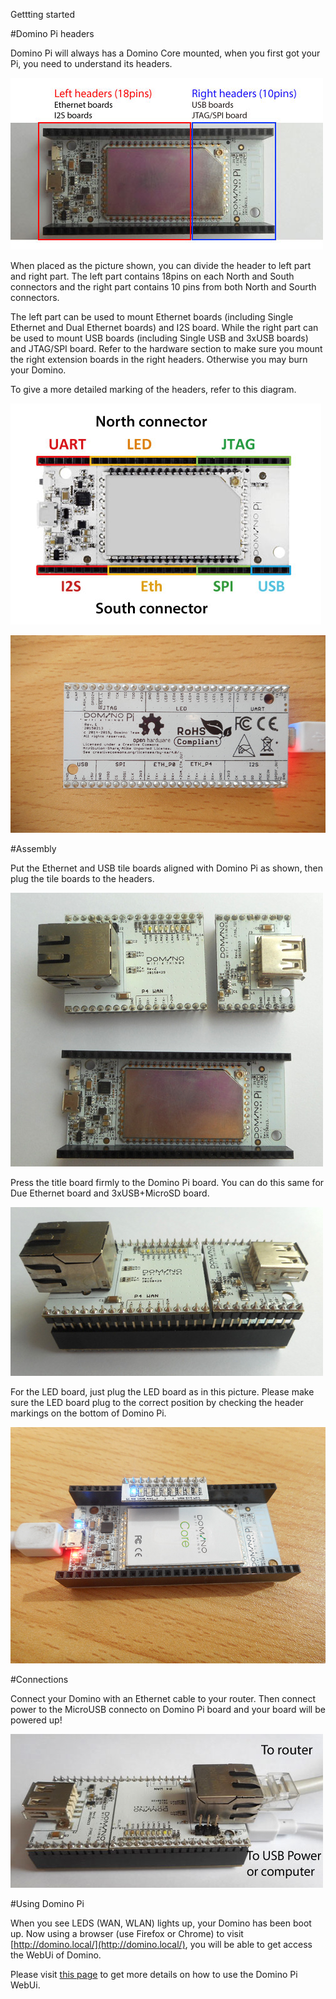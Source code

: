 Gettting started

#Domino Pi headers

Domino Pi will always has a Domino Core mounted, when you first got your Pi, you need to understand its headers.

![headers](src/pi-headers.jpg)

When placed as the picture shown, you can divide the header to left part and right part. The left part contains 18pins on each North and South connectors and the right part contains 10 pins from both North and Sourth connectors. 

The left part can be used to mount Ethernet boards (including Single Ethernet and Dual Ethernet boards) and I2S board. While the right part can be used to mount USB boards (including Single USB and 3xUSB boards) and JTAG/SPI board. Refer to the hardware section to make sure you mount the right extension boards in the right headers. Otherwise you may burn your Domino.

To give a more detailed marking of the headers, refer to this diagram.

![headers detailed](src/pi-headers1.jpg)

![Pi back](src/pi-back.jpg)

#Assembly

Put the Ethernet and USB tile boards aligned with Domino Pi as shown, then plug the tile boards to the headers. 

![Assembly](src/assembly.jpg)

Press the title board firmly to the Domino Pi board. You can do this same for Due Ethernet board and 3xUSB+MicroSD board.

![Assembly1](src/assembly1.jpg)



For the LED board, just plug the LED board as in this picture. Please make sure the LED board plug to the correct position by checking the header markings on the bottom of Domino Pi.

![LED](src/led.jpg)

#Connections

Connect your Domino with an Ethernet cable to your router. Then connect power to the MicroUSB connecto on Domino Pi board and your board will be powered up!


![Connection](src/pi-connection.jpg)

#Using Domino Pi

When you see LEDS (WAN, WLAN) lights up, your Domino has been boot up. Now using a browser (use Firefox or Chrome) to visit [http://domino.local/](http://domino.local/), you will be able to get access the WebUi of Domino.

Please visit [this page](pi/using.html) to get more details on how to use the Domino Pi WebUi.
